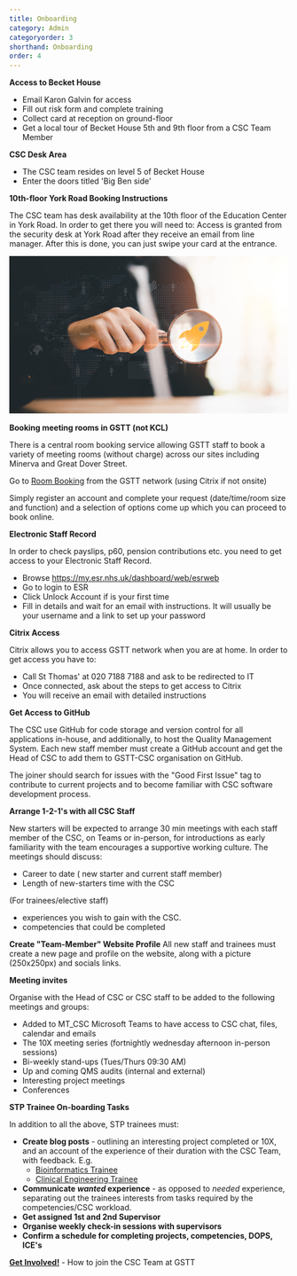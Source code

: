 ```yaml
---
title: Onboarding
category: Admin
categoryorder: 3
shorthand: Onboarding
order: 4
---
```


**Access to Becket House**
   - Email Karon Galvin for access
   - Fill out risk form and complete training
   - Collect card at reception on ground-floor
   - Get a local tour of Becket House 5th and 9th floor from a CSC Team Member

**CSC Desk Area**
   - The CSC team resides on level 5 of Becket House
   - Enter the doors titled 'Big Ben side'


**10th-floor York Road Booking Instructions**

The CSC team has desk availability at the 10th floor of the Education Center in York Road. In order to get there you 
will need to:
Access is granted from the security desk at York Road after they receive an email from line manager. After this is done,
you can just swipe your card at the entrance.

<p align="center">
<img src="/assets/img/handbook/newstart.jpg" class="img-fluid" title="https://www.vecteezy.com/free-photos">
</p>


**Booking meeting rooms in GSTT (not KCL)** 

There is a central room booking service allowing GSTT staff to book a variety of
meeting rooms (without charge) across our sites including Minerva and Great Dover
Street.

Go to [Room Booking](https://gstt.nhs.micadipr.net/pages/roomMonitoringClients/rmSignIN.asp?return=%2Fpages%2FroomMonitoringClients%2FrmRoomSearchForClients%2Easp%3F) from the GSTT network (using Citrix if not onsite)


Simply register an account and complete your request (date/time/room size and function) and a selection of options come 
up which you can proceed to book online.

**Electronic Staff Record**

In order to check payslips, p60, pension contributions etc. you need to get access to your Electronic Staff Record.
   - Browse https://my.esr.nhs.uk/dashboard/web/esrweb
   - Go to login to ESR
   - Click Unlock Account if is your first time
   - Fill in details and wait for an email with instructions. It will usually be your username and a link to set up your password

**Citrix Access**

Citrix allows you to access GSTT network when you are at home. In order to get access you have to:  
   - Call St Thomas' at 020 7188 7188 and ask to be redirected to IT
   - Once connected, ask about the steps to get access to Citrix
   - You will receive an email with detailed instructions

**Get Access to GitHub**

The CSC use GitHub for code storage and version control for all applications in-house, and additionally, to host the 
Quality Management System. Each new staff member must create a GitHub account and get the Head of CSC to add them to 
GSTT-CSC organisation on GitHub. 

The joiner should search for issues with the "Good First Issue" tag to contribute to current projects and to become 
familiar with CSC software development process.  

**Arrange 1-2-1's with all CSC Staff**

New starters will be expected to arrange 30 min meetings with each staff member of the CSC, on Teams or in-person, for 
introductions as early familiarity with the team encourages a supportive working culture. The meetings should discuss:

- Career to date ( new starter and current staff member)
- Length of new-starters time with the CSC

(For trainees/elective staff) 
- experiences you wish to gain with the CSC.
- competencies that could be completed

**Create "Team-Member" Website Profile**
All new staff and trainees must create a new page and profile on the website, along with a picture (250x250px) and socials links. 

**Meeting invites**

Organise with the Head of CSC or CSC staff to be added to the following meetings and groups:
- Added to MT_CSC Microsoft Teams to have access to CSC chat, files, calendar and emails
- The 10X meeting series (fortnightly wednesday afternoon in-person sessions)
- Bi-weekly stand-ups (Tues/Thurs 09:30 AM)
- Up and coming QMS audits (internal and external)
- Interesting project meetings
- Conferences 

**STP Trainee On-boarding Tasks**

In addition to all the above, STP trainees must:

- **Create blog posts** - outlining an interesting project completed or 10X, and an account of the experience of their duration with the CSC Team, with feedback. E.g.  
  - [Bioinformatics Trainee](blogs/articles/2021/08/25/STP_blog_Igor.html)
  - [Clinical Engineering Trainee](/blogs/articles/2022/07/01/STP_blog_Isabella.html)
- **Communicate *wanted* experience** - as opposed to *needed* experience, separating out the trainees interests from tasks required by the competencies/CSC workload.
- **Get assigned 1st and 2nd Supervisor**
- **Organise weekly check-in sessions with supervisors**
- **Confirm a schedule for completing projects, competencies, DOPS, ICE's**

[**Get Involved!**](/getinvolved.html) - How to join the CSC Team at GSTT
